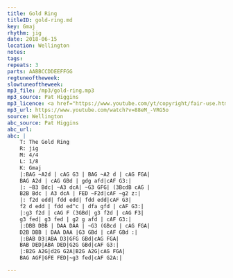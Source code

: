 ```yaml
---
title: Gold Ring
titleID: gold-ring.md
key: Gmaj
rhythm: jig
date: 2018-06-15
location: Wellington
notes:
tags:
repeats: 3
parts: AABBCCDDEEFFGG
regtuneoftheweek:
slowtuneoftheweek:
mp3_file: /mp3/gold-ring.mp3
mp3_source: Pat Higgins
mp3_licence: <a href="https://www.youtube.com/yt/copyright/fair-use.html">YouTube Fair Use</a>
mp3_url: https://www.youtube.com/watch?v=88eM_-VRG5o
source: Wellington
abc_source: Pat Higgins
abc_url:
abc: |
    T: The Gold Ring
    R: jig
    M: 4/4
    L: 1/8
    K: Gmaj
    |:BAG ~A2d | cAG G3 | BAG ~A2 d | cAG FGA|
    BAG A2d | cAG GBd | gdg afd|cAF G3:|
    |: ~B3 Bdc| ~A3 dcA| ~G3 GFG| (3BcdB cAG |
    B2B Bdc | A3 dcA | FED ~F2d|cAF ~g2 z:|
    |: f2d edd| fdd edd| fdd edd|cAF G3|
    f2 d edd | fdd ed^c | dfa gfd | cAF G3:|
    |:g3 f2d | cAG F (3GBd| g3 f2d | cAG F3|
    g3 fed| g3 fed | g2 g afd | cAF G3:|
    |:DBB DBB | DAA DAA | ~G3 (GBcd | cAG FGA|
    D2B DBB | DAA DAA |G3 GBd | cAF GBd :|
    |:BAB D3|ABA D3|GFG GBd|cAG FGA|
    BAB DED|ABA DED|G2G GBd|cAF G3:|
    |:B2G A2G|d2G G2A|B2G A2G|cAG FGA|
    BAG AGF|GFE FED|~g3 fed|cAF G2A:|

---
```

